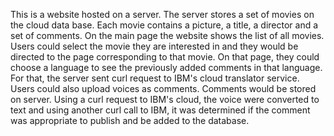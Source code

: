 This is a website hosted on a server. The server stores a set of movies on the cloud data base. Each movie contains a picture, a title, a director and a set of comments.
On the main page the website shows the list of all movies. Users could select the movie they are interested in and they would be directed to the page corresponding to that movie.
On that page, they could choose a language to see the previously added comments in that language. For that, the server sent curl request to IBM's cloud translator service.
Users could also upload voices as comments. Comments would be stored on server. Using a curl request to IBM's cloud, the voice were converted to text and using another curl call to IBM, it was determined if the comment was appropriate to publish and be added to the database.

